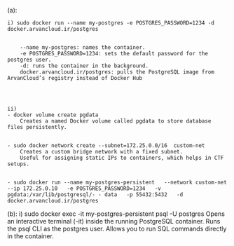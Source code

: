  (a):


    i) sudo docker run --name my-postgres -e POSTGRES_PASSWORD=1234 -d docker.arvancloud.ir/postgres


        --name my-postgres: names the container.
        -e POSTGRES_PASSWORD=1234: sets the default password for the postgres user.
        -d: runs the container in the background.
        docker.arvancloud.ir/postgres: pulls the PostgreSQL image from ArvanCloud’s registry instead of Docker Hub




    ii)
    - docker volume create pgdata
        Creates a named Docker volume called pgdata to store database files persistently.


    - sudo docker network create --subnet=172.25.0.0/16  custom-net
        Creates a custom bridge network with a fixed subnet.
        Useful for assigning static IPs to containers, which helps in CTF setups.


    - sudo docker run --name my-postgres-persistent   --network custom-net   --ip 172.25.0.10   -e POSTGRES_PASSWORD=1234   -v pgdata:/var/lib/postgresql/- - data   -p 55432:5432   -d docker.arvancloud.ir/postgres






 
(b):
    i) sudo docker exec -it my-postgres-persistent psql -U postgres
        Opens an interactive terminal (-it) inside the running PostgreSQL container.
        Runs the psql CLI as the postgres user.
        Allows you to run SQL commands directly in the container.




